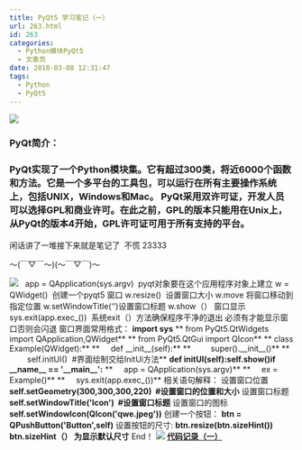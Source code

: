 ```yaml
---
title: PyQt5 学习笔记（一）
url: 263.html
id: 263
categories:
  - Python模块PyQt5
  - 文章页
date: 2018-03-08 12:31:47
tags:
  - Python
  - PyQt5
---
```


![](http://47.100.4.8/wp-content/uploads/2018/03/QQ图片20180308122611.png)

### PyQt简介：

### **PyQt**实现了一个Python模块集。它有超过300类，将近6000个函数和方法。它是一个多平台的工具包，可以运行在所有主要操作系统上，包括UNIX，Windows和Mac。 **PyQt采用双许可证，开发人员可以选择GPL和商业许可。在此之前，GPL的版本只能用在Unix上，从PyQt的版本4开始，GPL许可证可用于所有支持的平台。**

闲话讲了一堆接下来就是笔记了  不慌 23333

～(￣▽￣～)(～￣▽￣)～

![](http://47.100.4.8/wp-content/uploads/2018/03/QQ图片20180308123017.png)   app = QApplication(sys.argv)  pyqt对象要在这个应用程序对象上建立 w = QWidget()  创建一个pyqt5 窗口 w.resize()  设置窗口大小 w.move 将窗口移动到指定位置 w.setWindowTitle(‘’)设置窗口标题 w.show（） 窗口显示 sys.exit(app.exec_())  系统exit（）方法确保程序干净的退出 必须有才能显示窗口否则会闪退 窗口界面常用格式： **import sys** ** from PyQt5.QtWidgets import QApplication,QWidget** ** from PyQt5.QtGui import QIcon** ** class Example(QWidget):** **     def \_\_init\_\_(self):** **         super().\_\_init\_\_()** **         self.initUI()  #界面绘制交给InitUi方法** **def initUI(self):self.show()if \_\_name\_\_ == '\_\_main\_\_':** **     app = QApplication(sys.argv)** **     ex = Example()** **     sys.exit(app.exec_())** 相关语句解释： 设置窗口位置 **self.setGeometry(300,300,300,220)  #设置窗口的位置和大小** 设置窗口标题 **self.setWindowTitle('Icon')  #设置窗口标题** 设置窗口的图标 **self.setWindowIcon(QIcon('qwe.jpeg'))** 创建一个按钮： **btn = QPushButton('Button',self)** 设置按钮的尺寸: **btn.resize(btn.sizeHint())** **btn.sizeHint（） 为显示默认尺寸** End！ ![](http://47.100.4.8/wp-content/uploads/2018/03/8c08513e6709c93d3db5cd8f963df8dcd1005426-300x300.jpg) **[代码记录（一）](http://47.100.4.8/wp-content/uploads/2018/03/代码记录（一）.rar)**